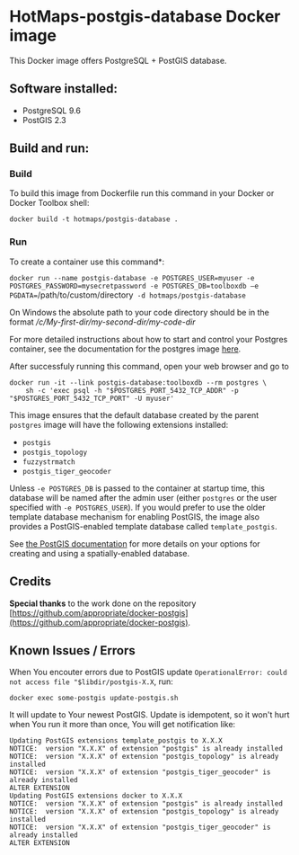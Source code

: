 # HotMaps-postgis-database Docker image

This Docker image offers PostgreSQL + PostGIS database.

## Software installed:
* PostgreSQL 9.6
* PostGIS 2.3

## Build and run:
### Build
To build this image from Dockerfile run this command in your Docker or Docker Toolbox shell:

`docker build -t hotmaps/postgis-database .`

### Run

To create a container use this command*:

`docker run --name postgis-database -e POSTGRES_USER=myuser -e POSTGRES_PASSWORD=mysecretpassword -e POSTGRES_DB=toolboxdb –e PGDATA=`/path/to/custom/directory` -d hotmaps/postgis-database`

On Windows the absolute path to your code directory should be in the format */c/My-first-dir/my-second-dir/my-code-dir*

For more detailed instructions about how to start and control your Postgres container, see the documentation for the postgres image [here](https://registry.hub.docker.com/_/postgres/).

After successfuly running this command, open your web browser and go to 

    docker run -it --link postgis-database:toolboxdb --rm postgres \
        sh -c 'exec psql -h "$POSTGRES_PORT_5432_TCP_ADDR" -p "$POSTGRES_PORT_5432_TCP_PORT" -U myuser'

This image ensures that the default database created by the parent `postgres` image will have the following extensions installed:

* `postgis`
* `postgis_topology`
* `fuzzystrmatch`
* `postgis_tiger_geocoder`

Unless `-e POSTGRES_DB` is passed to the container at startup time, this database will be named after the admin user (either `postgres` or the user specified with `-e POSTGRES_USER`). If you would prefer to use the older template database mechanism for enabling PostGIS, the image also provides a PostGIS-enabled template database called `template_postgis`.

See [the PostGIS documentation](http://postgis.net/docs/postgis_installation.html#create_new_db_extensions) for more details on your options for creating and using a spatially-enabled database.

## Credits

**Special thanks** to the work done on the repository [https://github.com/appropriate/docker-postgis](https://github.com/appropriate/docker-postgis).

## Known Issues / Errors

When You encouter errors due to PostGIS update `OperationalError: could not access file "$libdir/postgis-X.X`, run:

`docker exec some-postgis update-postgis.sh`

It will update to Your newest PostGIS. Update is idempotent, so it won't hurt when You run it more than once, You will get notification like:

```
Updating PostGIS extensions template_postgis to X.X.X
NOTICE:  version "X.X.X" of extension "postgis" is already installed
NOTICE:  version "X.X.X" of extension "postgis_topology" is already installed
NOTICE:  version "X.X.X" of extension "postgis_tiger_geocoder" is already installed
ALTER EXTENSION
Updating PostGIS extensions docker to X.X.X
NOTICE:  version "X.X.X" of extension "postgis" is already installed
NOTICE:  version "X.X.X" of extension "postgis_topology" is already installed
NOTICE:  version "X.X.X" of extension "postgis_tiger_geocoder" is already installed
ALTER EXTENSION
```

